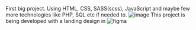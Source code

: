 First big project. Using HTML, CSS, SASS(scss), JavaScript and maybe few more technologies like PHP, SQL etc if needed to.
![image](https://github.com/user-attachments/assets/6faf25b9-d18a-4e8c-8c50-02376bc45c36)
This project is being developed with a landing design in ![figma](https://www.figma.com/design/LZL5hcdFJzZ4r4hdrlwyxZ/75%2B-Agriculture-Landing-website-templates-(Community)?node-id=0-1&p=f&t=rL9FSYctqIzQZ7bZ-0)
